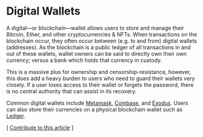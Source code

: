 # Digital Wallets

A digital—or blockchain—wallet allows users to store and manage their Bitcoin, Ether, and other cryptocurrencies & NFTs. When transactions on the blockchain occur, they often occur between (e.g. to and from) digital wallets (addresses). As the blockchain is a public ledger of all transactions in and out of these wallets, wallet owners can be said to directly own their own currency; versus a bank which holds that currency in custody.

This is a massive plus for ownership and censorship-resistance, however, this does add a heavy burden to users who need to guard their wallets very closely. If a user loses access to their wallet or forgets the password, there is no central authority that can assist in its recovery.

Common digital wallets include [Metamask](https://metamask.io), [Coinbase](https://www.coinbase.com/wallet), and [Exodus](https://www.exodus.com). Users can also store their currencies on a physical blockchain wallet such as [Ledger](https://www.ledger.com).



\[ [Contribute to this article](https://github.com/the-metaverse/public-wiki) ]
